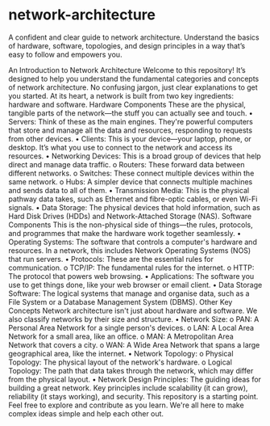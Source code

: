 # network-architecture
A confident and clear guide to network architecture. Understand the basics of hardware, software, topologies, and design principles in a way that’s easy to follow and empowers you.

An Introduction to Network Architecture
Welcome to this repository! It’s designed to help you understand the fundamental categories and concepts of network architecture. No confusing jargon, just clear explanations to get you started.
At its heart, a network is built from two key ingredients: hardware and software.
Hardware Components
These are the physical, tangible parts of the network—the stuff you can actually see and touch.
•	Servers: Think of these as the main engines. They're powerful computers that store and manage all the data and resources, responding to requests from other devices.
•	Clients: This is your device—your laptop, phone, or desktop. It’s what you use to connect to the network and access its resources.
•	Networking Devices: This is a broad group of devices that help direct and manage data traffic.
o	Routers: These forward data between different networks.
o	Switches: These connect multiple devices within the same network.
o	Hubs: A simpler device that connects multiple machines and sends data to all of them.
•	Transmission Media: This is the physical pathway data takes, such as Ethernet and fibre-optic cables, or even Wi-Fi signals.
•	Data Storage: The physical devices that hold information, such as Hard Disk Drives (HDDs) and Network-Attached Storage (NAS).
Software Components
This is the non-physical side of things—the rules, protocols, and programmes that make the hardware work together seamlessly.
•	Operating Systems: The software that controls a computer's hardware and resources. In a network, this includes Network Operating Systems (NOS) that run servers.
•	Protocols: These are the essential rules for communication.
o	TCP/IP: The fundamental rules for the internet.
o	HTTP: The protocol that powers web browsing.
•	Applications: The software you use to get things done, like your web browser or email client.
•	Data Storage Software: The logical systems that manage and organise data, such as a File System or a Database Management System (DBMS).
Other Key Concepts
Network architecture isn't just about hardware and software. We also classify networks by their size and structure.
•	Network Size:
o	PAN: A Personal Area Network for a single person's devices.
o	LAN: A Local Area Network for a small area, like an office.
o	MAN: A Metropolitan Area Network that covers a city.
o	WAN: A Wide Area Network that spans a large geographical area, like the internet.
•	Network Topology:
o	Physical Topology: The physical layout of the network's hardware.
o	Logical Topology: The path that data takes through the network, which may differ from the physical layout.
•	Network Design Principles: The guiding ideas for building a great network. Key principles include scalability (it can grow), reliability (it stays working), and security.
This repository is a starting point. Feel free to explore and contribute as you learn. We're all here to make complex ideas simple and help each other out.
